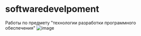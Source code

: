 # softwaredevelpoment
Работы по предмету "технологии разработки программного обеспечения"
![image](https://github.com/user-attachments/assets/8ab6bb6b-2242-44e3-a0a7-733a854fdf15)
